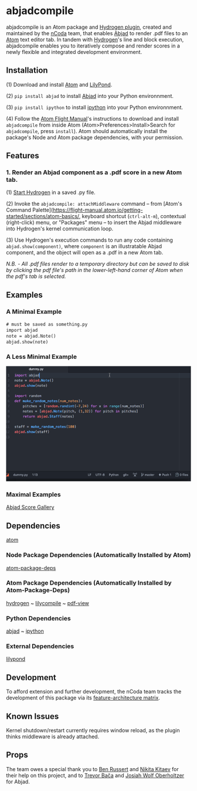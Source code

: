 # abjadcompile
abjadcompile is an Atom package and [Hydrogen plugin](https://nteract.gitbooks.io/hydrogen/docs/PluginAPI.html), created and maintained by the [nCoda](www.ncodamusic.org) team, that enables [Abjad](http://abjad.mbrsi.org/) to render .pdf files to an [Atom](https://atom.io/) text editor tab. In tandem with [Hydrogen](https://atom.io/packages/hydrogen)'s line and block execution, abjadcompile enables you to iteratively compose and render scores in a newly flexible and integrated development environment.

## Installation

(1) Download and install [Atom](https://atom.io/) and [LilyPond](http://lilypond.org/download.html).

(2) `pip install abjad` to install [Abjad](http://abjad.mbrsi.org/) into your Python environnment.

(3) `pip install ipython` to install [ipython](https://ipython.org/) into your Python environnment.

(4) Follow the [Atom Flight Manual](https://flight-manual.atom.io/using-atom/sections/atom-packages/)'s instructions to download and install `abjadcompile` from inside Atom (Atom>Preferences>Install>Search for `abjadcompile`, press `install`). Atom should automatically install the package's Node and Atom package dependencies, with your permission.

## Features

### 1. Render an Abjad component as a .pdf score in a new Atom tab.
(1) [Start Hydrogen](https://nteract.gitbooks.io/hydrogen/docs/Usage/GettingStarted.html) in a saved .py file.

(2) Invoke the `abjadcompile: attachMiddleware` command – from [Atom's Command Palette](https://flight-manual.atom.io/getting-started/sections/atom-basics/, keyboard shortcut (`ctrl-alt-m`), contextual (right-click) menu, or "Packages" menu – to insert the Abjad middleware into Hydrogen's kernel communication loop.

(3) Use Hydrogen's execution commands to run any code containing `abjad.show(component)`, where `component` is an illustratable Abjad component, and the object will open as a .pdf in a new Atom tab.

*N.B. - All .pdf files render to a temporary directory but can be saved to disk by clicking the pdf file's path in the lower-left-hand corner of Atom when the pdf's tab is selected.*

## Examples

### A Minimal Example
```
# must be saved as something.py
import abjad
note = abjad.Note()
abjad.show(note)
```

### A Less Minimal Example
![abjaddemogif](abjadcompiledemo.gif)

### Maximal Examples
[Abjad Score Gallery](http://abjad.mbrsi.org/gallery.html)

## Dependencies
[atom](https://atom.io/)
### Node Package Dependencies (Automatically Installed by Atom)
[atom-package-deps](https://www.npmjs.com/package/atom-package-deps)
### Atom Package Dependencies (Automatically Installed by Atom-Package-Deps)
[hydrogen](https://atom.io/packages/hydrogen)
~
[lilycompile](https://atom.io/packages/lilycompile)
~
[pdf-view](https://atom.io/packages/pdf-view)
### Python Dependencies
[abjad](http://abjad.mbrsi.org/)
~
[ipython](https://ipython.org/)
### External Dependencies
[lilypond](http://lilypond.org/download.html)

## Development
To afford extension and further development, the nCoda team tracks the development of this package via its [feature-architecture matrix](https://docs.google.com/spreadsheets/d/1TLB1WLYEYoO5CJQ_23N-_A9qWLOJJ2n_hy9wHgG-cko/edit?usp=sharing).

## Known Issues
Kernel shutdown/restart currently requires window reload, as the plugin thinks middleware is already attached.

## Props
The team owes a special thank you to [Ben Russert](https://github.com/BenRussert) and [Nikita Kitaev](https://github.com/nikitakit) for their help on this project, and to [Trevor Bača](http://thereddoor.typepad.com/) and [Josiah Wolf Oberholtzer](http://josiahwolfoberholtzer.com/) for Abjad.
